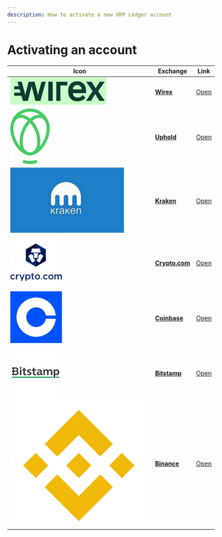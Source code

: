```yaml
---
description: How to activate a new XRP Ledger account
---
```


# Activating an account

| Icon                                                                  | Exchange                                                                                                | Link                               |
| --------------------------------------------------------------------- | ------------------------------------------------------------------------------------------------------- | ---------------------------------- |
| ![](../.gitbook/assets/wirex.png)                                     | ****[**Wirex**](../getting-started-with-xumm/activating-an-account/from-wirex-to-xumm.md)****           | [Open](https://www.binance.com/en) |
| <img src="../.gitbook/assets/image.png" alt="" data-size="line">      | ****[**Uphold**](../getting-started-with-xumm/activating-an-account/from-uphold-to-xumm.md)****         | [Open](https://uphold.com/)        |
| ![](<../.gitbook/assets/image (1).png>)                               | ****[**Kraken**](../getting-started-with-xumm/activating-an-account/from-uphold-to-xumm.md)****         | [Open](https://www.kraken.com/)    |
| ![](<../.gitbook/assets/image (2).png>)                               | ****[**Crypto.com**](../getting-started-with-xumm/activating-an-account/from-crypto.com-to-xumm.md)**** | [Open](https://crypto.com/)        |
| <img src="../.gitbook/assets/image (8).png" alt="" data-size="line">  | ****[**Coinbase**](../getting-started-with-xumm/activating-an-account/from-coinbase-to-xumm.md)****     | [Open](https://www.coinbase.com/)  |
| ![](<../.gitbook/assets/image (6).png>)                               | ****[**Bitstamp**](../getting-started-with-xumm/activating-an-account/from-bitstamp-to-xumm.md)****     | [Open](https://www.bitstamp.net/)  |
| <img src="../.gitbook/assets/image (11).png" alt="" data-size="line"> | ****[**Binance**](../getting-started-with-xumm/activating-an-account/from-binance-to-xumm.md)****       | [Open](https://www.binance.com/en) |
|                                                                       |                                                                                                         |                                    |

